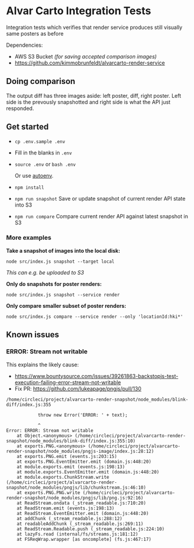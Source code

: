 # Alvar Carto Integration Tests

Integration tests which verifies that render service produces still visually
same posters as before

Dependencies:

* AWS S3 Bucket *(for saving accepted comparison images)*
* https://github.com/kimmobrunfeldt/alvarcarto-render-service


## Doing comparison

The output diff has three images aside: left poster, diff, right poster.
Left side is the prevously snapshotted and right side is what the API just
responded.

## Get started

* `cp .env.sample .env`
* Fill in the blanks in `.env`
* `source .env` or `bash .env`

  Or use [autoenv](https://github.com/kennethreitz/autoenv).

* `npm install`
* `npm run snapshot` Save or update snapshot of current render API state into S3
* `npm run compare` Compare current render API against latest snapshot in S3


### More examples


**Take a snapshot of images into the local disk:**

`node src/index.js snapshot --target local`

*This can e.g. be uploaded to S3*

**Only do snapshots for poster renders:**

`node src/index.js snapshot --service render`

**Only compare smaller subset of poster renders:**

`node src/index.js compare --service render --only 'locationId:hki*'`


## Known issues


### ERROR: Stream not writable

This explains the likely cause:

* https://www.bountysource.com/issues/39261863-backstopjs-test-execution-failing-error-stream-not-writable
* Fix PR: https://github.com/lukeapage/pngjs/pull/130

```
/home/circleci/project/alvarcarto-render-snapshot/node_modules/blink-diff/index.js:355

			throw new Error('ERROR: ' + text);

			^
Error: ERROR: Stream not writable
    at Object.<anonymous> (/home/circleci/project/alvarcarto-render-snapshot/node_modules/blink-diff/index.js:355:10)
    at exports.PNG.<anonymous> (/home/circleci/project/alvarcarto-render-snapshot/node_modules/pngjs-image/index.js:28:12)
    at exports.PNG.emit (events.js:203:15)
    at exports.PNG.EventEmitter.emit (domain.js:448:20)
    at module.exports.emit (events.js:198:13)
    at module.exports.EventEmitter.emit (domain.js:448:20)
    at module.exports.ChunkStream.write (/home/circleci/project/alvarcarto-render-snapshot/node_modules/pngjs/lib/chunkstream.js:46:10)
    at exports.PNG.PNG.write (/home/circleci/project/alvarcarto-render-snapshot/node_modules/pngjs/lib/png.js:92:16)
    at ReadStream.ondata (_stream_readable.js:710:20)
    at ReadStream.emit (events.js:198:13)
    at ReadStream.EventEmitter.emit (domain.js:448:20)
    at addChunk (_stream_readable.js:288:12)
    at readableAddChunk (_stream_readable.js:269:11)
    at ReadStream.Readable.push (_stream_readable.js:224:10)
    at lazyFs.read (internal/fs/streams.js:181:12)
    at FSReqWrap.wrapper [as oncomplete] (fs.js:467:17)
```
